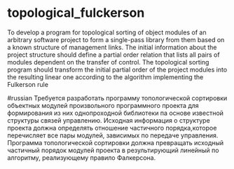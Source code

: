 # topological_fulckerson
To develop a program for topological sorting of object modules of an arbitrary software project to form a single-pass library from them based on a known structure of management links. The initial information about the project structure should define a partial order relation that lists all pairs of modules dependent on the transfer of control. The topological sorting program should transform the initial partial order of the project modules into the resulting linear one according to the algorithm implementing the Fulkerson rule

#russian
Требуется разработать программу топологической сортировки объектных модулей произвольного программного проекта для формирования из них однопроходной библиотеки па основе известной структуры связей управлению. Исходная информация о структуре проекта должна определять отношение частичного порядка,которое перечисляет все пары модулей, зависимых по передаче управления. Программа топологической сортировки должна превращать исходный частичный порядок модулей проекта в результирующий линейный по алгоритму, реализующему правило Фалкерсона.
